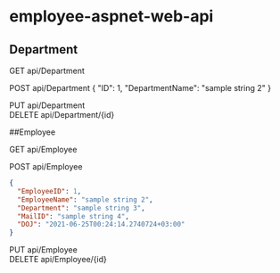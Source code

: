 # employee-aspnet-web-api

## Department

GET api/Department

POST api/Department	
{
  "ID": 1,
  "DepartmentName": "sample string 2"
}

PUT api/Department	
DELETE api/Department/{id}	

##Employee

GET api/Employee	

POST api/Employee	
```JSON
{
  "EmployeeID": 1,
  "EmployeeName": "sample string 2",
  "Department": "sample string 3",
  "MailID": "sample string 4",
  "DOJ": "2021-06-25T00:24:14.2740724+03:00"
}

```


PUT api/Employee	
DELETE api/Employee/{id}
